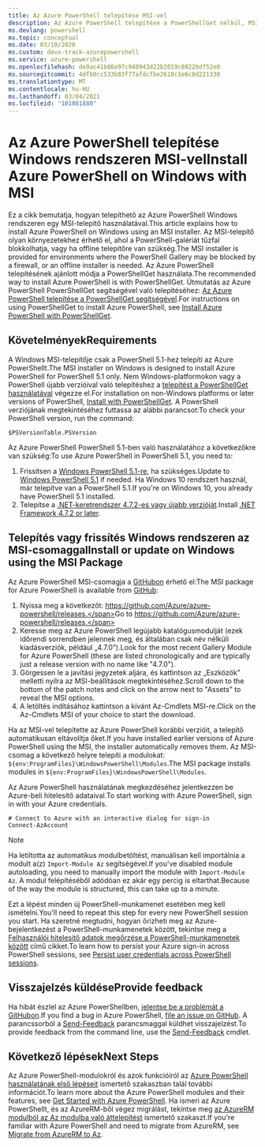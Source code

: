 ```yaml
---
title: Az Azure PowerShell telepítése MSI-vel
description: Az Azure PowerShell telepítése a PowerShellGet nélkül, MSI használatával
ms.devlang: powershell
ms.topic: conceptual
ms.date: 03/10/2020
ms.custom: devx-track-azurepowershell
ms.service: azure-powershell
ms.openlocfilehash: de9ac41b86e97c948943d22b2019c8022bdf52e0
ms.sourcegitcommit: 4dfb0cc533b83f77afdcfbe2618c1e6c8d221330
ms.translationtype: MT
ms.contentlocale: hu-HU
ms.lasthandoff: 03/04/2021
ms.locfileid: "101881880"
---
```

# <a name="install-azure-powershell-on-windows-with-msi"></a><span data-ttu-id="1f91b-103">Az Azure PowerShell telepítése Windows rendszeren MSI-vel</span><span class="sxs-lookup"><span data-stu-id="1f91b-103">Install Azure PowerShell on Windows with MSI</span></span>

<span data-ttu-id="1f91b-104">Ez a cikk bemutatja, hogyan telepíthető az Azure PowerShell Windows rendszeren egy MSI-telepítő használatával.</span><span class="sxs-lookup"><span data-stu-id="1f91b-104">This article explains how to install Azure PowerShell on Windows using an MSI installer.</span></span> <span data-ttu-id="1f91b-105">Az MSI-telepítő olyan környezetekhez érhető el, ahol a PowerShell-galériát tűzfal blokkolhatja, vagy ha offline telepítőre van szükség.</span><span class="sxs-lookup"><span data-stu-id="1f91b-105">The MSI installer is provided for environments where the PowerShell Gallery may be blocked by a firewall, or an offline installer is needed.</span></span> <span data-ttu-id="1f91b-106">Az Azure PowerShell telepítésének ajánlott módja a PowerShellGet használata.</span><span class="sxs-lookup"><span data-stu-id="1f91b-106">The recommended way to install Azure PowerShell is with PowerShellGet.</span></span> <span data-ttu-id="1f91b-107">Útmutatás az Azure PowerShell PowerShellGet segítségével való telepítéséhez: [Az Azure PowerShell telepítése a PowerShellGet segítségével](install-az-ps.md).</span><span class="sxs-lookup"><span data-stu-id="1f91b-107">For instructions on using PowerShellGet to install Azure PowerShell, see [Install Azure PowerShell with PowerShellGet](install-az-ps.md).</span></span>

## <a name="requirements"></a><span data-ttu-id="1f91b-108">Követelmények</span><span class="sxs-lookup"><span data-stu-id="1f91b-108">Requirements</span></span>

<span data-ttu-id="1f91b-109">A Windows MSI-telepítője csak a PowerShell 5.1-hez telepíti az Azure PowerShellt.</span><span class="sxs-lookup"><span data-stu-id="1f91b-109">The MSI installer on Windows is designed to install Azure PowerShell for PowerShell 5.1 only.</span></span> <span data-ttu-id="1f91b-110">Nem Windows-platformokon vagy a PowerShell újabb verzióival való telepítéshez a [telepítést a PowerShellGet használatával](install-az-ps.md) végezze el.</span><span class="sxs-lookup"><span data-stu-id="1f91b-110">For installation on non-Windows platforms or later versions of PowerShell, [Install with PowerShellGet](install-az-ps.md).</span></span> <span data-ttu-id="1f91b-111">A PowerShell verziójának megtekintéséhez futtassa az alábbi parancsot:</span><span class="sxs-lookup"><span data-stu-id="1f91b-111">To check your PowerShell version, run the command:</span></span>

```powershell-interactive
$PSVersionTable.PSVersion
```

<span data-ttu-id="1f91b-112">Az Azure PowerShell PowerShell 5.1-ben való használatához a következőkre van szükség:</span><span class="sxs-lookup"><span data-stu-id="1f91b-112">To use Azure PowerShell in PowerShell 5.1, you need to:</span></span>

1. <span data-ttu-id="1f91b-113">Frissítsen a [Windows PowerShell 5.1-re](/powershell/scripting/windows-powershell/install/installing-windows-powershell#upgrading-existing-windows-powershell), ha szükséges.</span><span class="sxs-lookup"><span data-stu-id="1f91b-113">Update to [Windows PowerShell 5.1](/powershell/scripting/windows-powershell/install/installing-windows-powershell#upgrading-existing-windows-powershell) if needed.</span></span> <span data-ttu-id="1f91b-114">Ha Windows 10 rendszert használ, már telepítve van a PowerShell 5.1.</span><span class="sxs-lookup"><span data-stu-id="1f91b-114">If you're on Windows 10, you already have PowerShell 5.1 installed.</span></span>
2. <span data-ttu-id="1f91b-115">Telepítse a [.NET-keretrendszer 4.7.2-es vagy újabb verzióját](/dotnet/framework/install).</span><span class="sxs-lookup"><span data-stu-id="1f91b-115">Install [.NET Framework 4.7.2 or later](/dotnet/framework/install).</span></span>

## <a name="install-or-update-on-windows-using-the-msi-package"></a><span data-ttu-id="1f91b-116">Telepítés vagy frissítés Windows rendszeren az MSI-csomaggal</span><span class="sxs-lookup"><span data-stu-id="1f91b-116">Install or update on Windows using the MSI Package</span></span>

<span data-ttu-id="1f91b-117">Az Azure PowerShell MSI-csomagja a [GitHubon](https://github.com/Azure/azure-powershell/releases) érhető el:</span><span class="sxs-lookup"><span data-stu-id="1f91b-117">The MSI package for Azure PowerShell is available from [GitHub](https://github.com/Azure/azure-powershell/releases):</span></span>

1. <span data-ttu-id="1f91b-118">Nyissa meg a következőt: https://github.com/Azure/azure-powershell/releases.</span><span class="sxs-lookup"><span data-stu-id="1f91b-118">Go to https://github.com/Azure/azure-powershell/releases.</span></span>
2. <span data-ttu-id="1f91b-119">Keresse meg az Azure PowerShell legújabb katalógusmodulját (ezek időrendi sorrendben jelennek meg, és általában csak név nélküli kiadásverziók, például „4.7.0”).</span><span class="sxs-lookup"><span data-stu-id="1f91b-119">Look for the most recent Gallery Module for Azure PowerShell (these are listed chronologically and are typically just a release version with no name like "4.7.0").</span></span>
3. <span data-ttu-id="1f91b-120">Görgessen le a javítási jegyzetek aljára, és kattintson az „Eszközök” melletti nyílra az MSI-beállítások megtekintéséhez.</span><span class="sxs-lookup"><span data-stu-id="1f91b-120">Scroll down to the bottom of the patch notes and click on the arrow next to "Assets" to reveal the MSI options.</span></span>
4. <span data-ttu-id="1f91b-121">A letöltés indításához kattintson a kívánt Az-Cmdlets MSI-re.</span><span class="sxs-lookup"><span data-stu-id="1f91b-121">Click on the Az-Cmdlets MSI of your choice to start the download.</span></span>

<span data-ttu-id="1f91b-122">Ha az MSI-vel telepítette az Azure PowerShell korábbi verzióit, a telepítő automatikusan eltávolítja őket.</span><span class="sxs-lookup"><span data-stu-id="1f91b-122">If you have installed earlier versions of Azure PowerShell using the MSI, the installer automatically removes them.</span></span> <span data-ttu-id="1f91b-123">Az MSI-csomag a következő helyre telepíti a modulokat: `${env:ProgramFiles}\WindowsPowerShell\Modules`.</span><span class="sxs-lookup"><span data-stu-id="1f91b-123">The MSI package installs modules in `${env:ProgramFiles}\WindowsPowerShell\Modules`.</span></span>

<span data-ttu-id="1f91b-124">Az Azure PowerShell használatának megkezdéséhez jelentkezzen be Azure-beli hitelesítő adataival.</span><span class="sxs-lookup"><span data-stu-id="1f91b-124">To start working with Azure PowerShell, sign in with your Azure credentials.</span></span>

```powershell-interactive
# Connect to Azure with an interactive dialog for sign-in
Connect-AzAccount
```

> [!NOTE]
> <span data-ttu-id="1f91b-125">Ha letiltotta az automatikus modulbetöltést, manuálisan kell importálnia a modult a(z) `Import-Module Az` segítségével.</span><span class="sxs-lookup"><span data-stu-id="1f91b-125">If you've disabled module autoloading, you need to manually import the module with `Import-Module Az`.</span></span> <span data-ttu-id="1f91b-126">A modul felépítéséből adódóan ez akár egy percig is eltarthat.</span><span class="sxs-lookup"><span data-stu-id="1f91b-126">Because of the way the module is structured, this can take up to a minute.</span></span>

<span data-ttu-id="1f91b-127">Ezt a lépést minden új PowerShell-munkamenet esetében meg kell ismételni.</span><span class="sxs-lookup"><span data-stu-id="1f91b-127">You'll need to repeat this step for every new PowerShell session you start.</span></span> <span data-ttu-id="1f91b-128">Ha szeretné megtudni, hogyan őrizheti meg az Azure-bejelentkezést a PowerShell-munkamenetek között, tekintse meg a [Felhasználói hitelesítő adatok megőrzése a PowerShell-munkamenetek között](context-persistence.md) című cikket.</span><span class="sxs-lookup"><span data-stu-id="1f91b-128">To learn how to persist your Azure sign-in across PowerShell sessions, see [Persist user credentials across PowerShell sessions](context-persistence.md).</span></span>

## <a name="provide-feedback"></a><span data-ttu-id="1f91b-129">Visszajelzés küldése</span><span class="sxs-lookup"><span data-stu-id="1f91b-129">Provide feedback</span></span>

<span data-ttu-id="1f91b-130">Ha hibát észlel az Azure PowerShellben, [jelentse be a problémát a GitHubon](https://github.com/Azure/azure-powershell/issues).</span><span class="sxs-lookup"><span data-stu-id="1f91b-130">If you find a bug in Azure PowerShell, [file an issue on GitHub](https://github.com/Azure/azure-powershell/issues).</span></span> <span data-ttu-id="1f91b-131">A parancssorból a [Send-Feedback](/powershell/module/az.accounts/send-feedback) parancsmaggal küldhet visszajelzést.</span><span class="sxs-lookup"><span data-stu-id="1f91b-131">To provide feedback from the command line, use the [Send-Feedback](/powershell/module/az.accounts/send-feedback) cmdlet.</span></span>

## <a name="next-steps"></a><span data-ttu-id="1f91b-132">Következő lépések</span><span class="sxs-lookup"><span data-stu-id="1f91b-132">Next Steps</span></span>

<span data-ttu-id="1f91b-133">Az Azure PowerShell-modulokról és azok funkcióiról az [Azure PowerShell használatának első lépéseit](get-started-azureps.md) ismertető szakaszban talál további információt.</span><span class="sxs-lookup"><span data-stu-id="1f91b-133">To learn more about the Azure PowerShell modules and their features, see [Get Started with Azure PowerShell](get-started-azureps.md).</span></span> <span data-ttu-id="1f91b-134">Ha ismeri az Azure PowerShellt, és az AzureRM-ből végez migrálást, tekintse meg [az AzureRM modulból az Az modulba való áttelepítést](migrate-from-azurerm-to-az.md) ismertető szakaszt.</span><span class="sxs-lookup"><span data-stu-id="1f91b-134">If you're familiar with Azure PowerShell and need to migrate from AzureRM, see [Migrate from AzureRM to Az](migrate-from-azurerm-to-az.md).</span></span>
